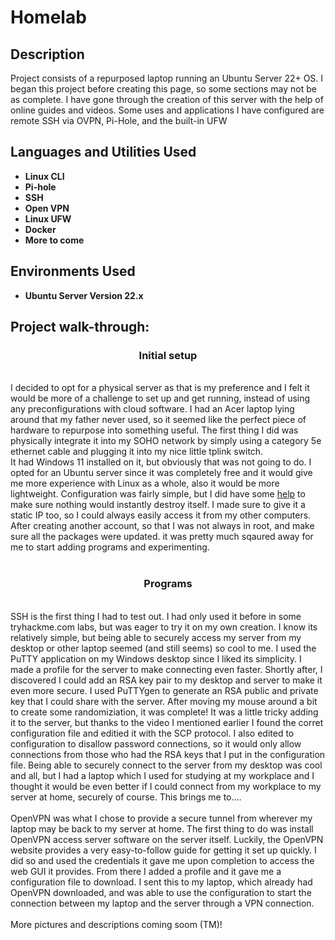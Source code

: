 <h1>Homelab</h1>

<h2>Description</h2>
Project consists of a repurposed laptop running an Ubuntu Server 22+ OS. I began this project before creating this page, so some sections may not be as complete. I have gone through the creation of this server with the help of online guides and videos. Some uses and applications I have configured are remote SSH via OVPN, Pi-Hole, and the built-in UFW
<br />


<h2>Languages and Utilities Used</h2>

- <b>Linux CLI</b> 
- <b>Pi-hole</b>
- <b>SSH</b>
- <b>Open VPN</b>
- <b>Linux UFW</b>
- <b>Docker</b>
- <b>More to come</b>

<h2>Environments Used </h2>

- <b>Ubuntu Server Version 22.x</b>

<h2>Project walk-through:</h2>

<p>
<h3 align="center">Initial setup</h3> <br/>
I decided to opt for a physical server as that is my preference and I felt it would be more of a challenge to set up and get running, instead of using any preconfigurations with cloud software. I had an Acer laptop lying around that my father never used, so it seemed like the perfect piece of hardware to repurpose into something useful. The first thing I did was physically integrate it into my SOHO network by simply using a category 5e ethernet cable and plugging it into my nice little tplink switch. <br/>
 It had Windows 11 installed on it, but obviously that was not going to do. I opted for an Ubuntu server since it was completely free and it would give me more experience with Linux as a whole, also it would be more lightweight. Configuration was fairly simple, but I did have some <a href="https://www.youtube.com/watch?v=2Btkx9toufg">help</a> to make sure nothing would instantly destroy itself. I made sure to give it a static IP too, so I could always easily access it from my other computers. After creating another account, so that I was not always in root, and make sure all the packages were updated. it was pretty much sqaured away for me to start adding programs and experimenting. 
<br />
<br />
<h3 align="center">Programs</h3> <br/>
  SSH is the first thing I had to test out. I had only used it before in some tryhackme.com labs, but was eager to try it on my own creation. I know its relatively simple, but being able to securely access my server from my desktop or other laptop seemed (and still seems) so cool to me. I used the PuTTY application on my Windows desktop since I liked its simplicity. I made a profile for the server to make connecting even faster. Shortly after, I discovered I could add an RSA key pair to my desktop and server to make it even more secure. I used PuTTYgen to generate an RSA public and private key that I could share with the server. After moving my mouse around a bit to create some randomiziation, it was complete! It was a little tricky adding it to the server, but thanks to the video I mentioned earlier I found the corret configuration file and editied it with the SCP protocol. I also edited to configuration to disallow password connections, so it would only allow connections from those who had the RSA keys that I put in the configuration file. Being able to securely connect to the server from my desktop was cool and all, but I had a laptop which I used for studying at my workplace and I thought it would be even better if I could connect from my workplace to my server at home, securely of course. This brings me to....
<br />
<br />
 OpenVPN was what I chose to provide a secure tunnel from wherever my laptop may be back to my server at home. The first thing to do was install OpenVPN access server software on the server itself. Luckily, the OpenVPN website provides a very easy-to-follow guide for getting it set up quickly. I did so and used the credentials it gave me upon completion to access the web GUI it provides. From there I added a profile and it gave me a configuration file to download. I sent this to my laptop, which already had OpenVPN downloaded, and was able to use the configuration to start the connection between my laptop and the server through a VPN connection.
<br />
<br />
More pictures and descriptions coming soom (TM)!
</p>

<!--
 ```diff
- text in red
+ text in green
! text in orange
# text in gray
@@ text in purple (and bold)@@
```
--!>
